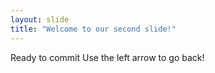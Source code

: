 ```yaml
---
layout: slide
title: "Welcome to our second slide!"
---
```

Ready to commit 
Use the left arrow to go back!
